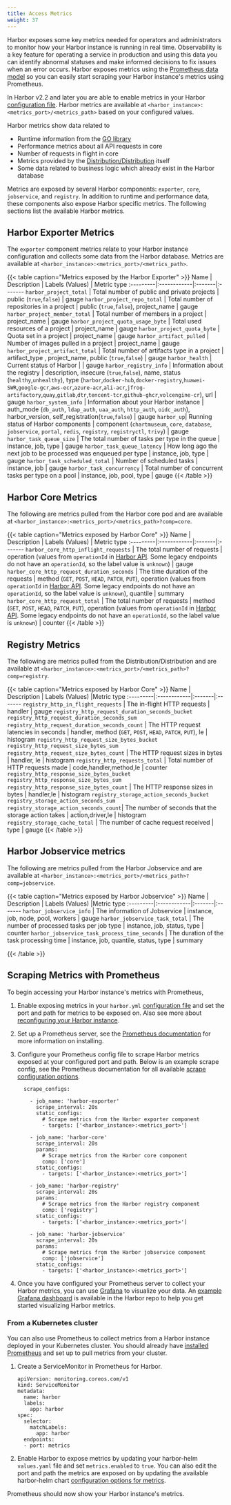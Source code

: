 ```yaml
---
title: Access Metrics
weight: 37
---
```


Harbor exposes some key metrics needed for operators and administrators to monitor how your Harbor instance is running in real time. Observability is a key feature for operating a service in production and using this data you can identify abnormal statuses and make informed decisions to fix issues when an error occurs. Harbor exposes metrics using the  [Prometheus data model](https://prometheus.io/docs/concepts/data_model/) so you can easily start scraping your Harbor instance's metrics using Prometheus.

In Harbor v2.2 and later you are able to enable metrics in your Harbor [configuration file](../../install-config/configure-yml-file.md). Harbor metrics are available at `<harbor_instance>:<metrics_port>/<metrics_path>` based on your configured values.

Harbor metrics show data related to
* Runtime information from the [GO library](https://github.com/prometheus/client_golang)
* Performance metrics about all API requests in core
* Number of requests in flight in core
* Metrics provided by the [Distribution/Distribution](https://github.com/distribution/distribution/blob/main/notifications/metrics.go) itself
* Some data related to business logic which already exist in the Harbor database

Metrics are exposed by several Harbor components: `exporter`, `core`, `jobservice`, and `registry`. In addition to runtime and performance data, these components also expose Harbor specific metrics. The following sections list the available Harbor metrics.

## Harbor Exporter Metrics

The `exporter` component metrics relate to your Harbor instance configuration and collects some data from the Harbor database. Metrics are available at `<harbor_instance>:<metrics_port>/<metrics_path>`.

{{< table caption="Metrics exposed by the Harbor Exporter" >}}
Name | Description | Labels (Values) | Metric type
:---------|:------------|:-------|:-------
`harbor_project_total` |	Total number of public and private projects | public (`true`,`false`) | gauge
`harbor_project_repo_total` |	Total number of repositories in a project |	public (`true`,`false`),  project_name | gauge
`harbor_project_member_total` |	Total number of members in a project |	project_name | gauge
`harbor_project_quota_usage_byte` |	Total used resources of a project |	project_name | gauge
`harbor_project_quota_byte` |	Quota set in a project |	project_name | gauge
`harbor_artifact_pulled` |	Number of images pulled in a project |	project_name | gauge
`harbor_project_artifact_total` | Total number of artifacts type in a project | artifact_type , project_name, public (`true`,`false`) | gauge
`harbor_health` | Current status of Harbor | | gauge
`harbor_registry_info` | Information about the registry | description, insecure (`true`,`false`), name, status (`healthy`,`unhealthy`), type (`harbor`,`docker-hub`,`docker-registry`,`huawei-SWR`,`google-gcr`,`aws-ecr`,`azure-acr`,`ali-acr`,`jfrog-artifactory`,`quay`,`gitlab`,`dtr`,`tencent-tcr`,`github-ghcr`,`volcengine-cr`), url | gauge
`harbor_system_info` | Information about your Harbor instance | auth_mode (`db_auth`, `ldap_auth`, `uaa_auth`, `http_auth`, `oidc_auth`), harbor_version, self_registration(`true`,`false`) | gauge
`harbor_up`| Running status of Harbor components  | component (`chartmuseum`, `core`, `database`, `jobservice`, `portal`, `redis`, `registry`, `registryctl`, `trivy`) | gauge
`harbor_task_queue_size` | The total number of tasks per type in the queue | instance, job, type  | gauge
`harbor_task_queue_latency` | How long ago the next job to be processed was enqueued per type | instance, job, type | gauge
`harbor_task_scheduled_total` | 	Number of scheduled tasks | instance, job | gauge
`harbor_task_concurrency` | 	Total number of concurrent tasks per type on a pool | instance, job, pool, type | gauge
{{< /table >}}

## Harbor Core Metrics

The following are metrics pulled from the Harbor core pod and are available at `<harbor_instance>:<metrics_port>/<metrics_path>?comp=core`.

{{< table caption="Metrics exposed by Harbor Core" >}}
Name | Description | Labels (Values) | Metric type
:---------|:------------|:-------|:-------
`harbor_core_http_inflight_requests` | The total number of requests | operation (values from `operationId` in [Harbor API](https://github.com/goharbor/harbor/blob/main/api/v2.0/swagger.yaml). Some legacy endpoints do not have an `operationId`, so the label value is `unknown`) | gauge
`harbor_core_http_request_duration_seconds` | The time duration of the requests | method (`GET`, `POST`, `HEAD`, `PATCH`, `PUT`), operation (values from `operationId` in [Harbor API](https://github.com/goharbor/harbor/blob/main/api/v2.0/swagger.yaml). Some legacy endpoints do not have an `operationId`, so the label value is `unknown`), quantile | summary
`harbor_core_http_request_total` | The total number of requests | method (`GET`, `POST`, `HEAD`, `PATCH`, `PUT`), operation (values from `operationId` in [Harbor API](https://github.com/goharbor/harbor/blob/main/api/v2.0/swagger.yaml). Some legacy endpoints do not have an `operationId`, so the label value is `unknown`) | counter
{{< /table >}}

## Registry Metrics

The following are metrics pulled from the Distribution/Distribution and are available at `<harbor_instance>:<metrics_port>/<metrics_path>?comp=registry`.

{{< table caption="Metrics exposed by Harbor Core" >}}
Name | Description | Labels (Values) |Metric type
:---------|:------------|:-------|:-------
`registry_http_in_flight_requests` | The in-flight HTTP requests | handler | gauge
`registry_http_request_duration_seconds_bucket` `registry_http_request_duration_seconds_sum` `registry_http_request_duration_seconds_count` | The HTTP request latencies in seconds | handler, method (`GET`, `POST`, `HEAD`, `PATCH`, `PUT`), le | histogram
`registry_http_request_size_bytes_bucket registry_http_request_size_bytes_sum registry_http_request_size_bytes_count` | The HTTP request sizes in bytes | handler, le | histogram
`registry_http_requests_total` | Total number of HTTP requests made | code,handler,method,le | counter
`registry_http_response_size_bytes_bucket` `registry_http_response_size_bytes_sum` `registry_http_response_size_bytes_count` | The HTTP response sizes in bytes | handler,le | histogram
`registry_storage_action_seconds_bucket` `registry_storage_action_seconds_sum` `registry_storage_action_seconds_count`| The number of seconds that the storage action takes | action,driver,le | histogram
`registry_storage_cache_total` | The number of cache request received | type | gauge
{{< /table >}}

## Harbor Jobservice metrics

The following are metrics pulled from the Harbor Jobservice and are available at `<harbor_instance>:<metrics_port>/<metrics_path>?comp=jobservice`.

{{< table caption="Metrics exposed by Harbor Jobservice" >}}
Name | Description | Labels (Values) |Metric type
:---------|:------------|:-------|:-------
`harbor_jobservice_info` |  The information of Jobservice | instance, job, node, pool, workers | gauge
`harbor_jobservice_task_total` |  The number of processed tasks per job type | instance, job, status, type | counter
`harbor_jobservice_task_process_time_seconds` | The duration of the task processing time | instance, job, quantile, status, type | summary

{{< /table >}}



## Scraping Metrics with Prometheus

To begin accessing your Harbor instance's metrics with Prometheus,
1. Enable exposing metrics in your `harbor.yml` [configuration file](../../install-config/configure-yml-file.md) and set the port and path for metrics to be exposed on. Also see more about [reconfiguring your Harbor instance](../../install-config/reconfigure-manage-lifecycle/).
1. Set up a Prometheus server, see the [Prometheus documentation](https://prometheus.io/docs/prometheus/latest/installation/) for more information on installing.
1. Configure your Prometheus config file to scrape Harbor metrics exposed at your configured port and path. Below is an example scrape config, see the Prometheus documentation for all available [scrape configuration options](https://prometheus.io/docs/prometheus/latest/configuration/configuration/#scrape_config).

    ```
      scrape_configs:

        - job_name: 'harbor-exporter'
          scrape_interval: 20s
          static_configs:
            # Scrape metrics from the Harbor exporter component
            - targets: ['<harbor_instance>:<metrics_port>']

        - job_name: 'harbor-core'
          scrape_interval: 20s
          params:
            # Scrape metrics from the Harbor core component
            comp: ['core']
          static_configs:
            - targets: ['<harbor_instance>:<metrics_port>']

        - job_name: 'harbor-registry'
          scrape_interval: 20s
          params:
            # Scrape metrics from the Harbor registry component
            comp: ['registry']
          static_configs:
            - targets: ['<harbor_instance>:<metrics_port>']

        - job_name: 'harbor-jobservice'
          scrape_interval: 20s
          params:
            # Scrape metrics from the Harbor jobservice component
            comp: ['jobservice']
          static_configs:
            - targets: ['<harbor_instance>:<metrics_port>']
      ```
1. Once you have configured your Prometheus server to collect your Harbor metrics, you can use [Grafana](https://grafana.com/docs/) to visualize your data. An [example Grafana dashboard](https://github.com/goharbor/harbor/blob/main/contrib/grafana-dashboard/metrics-example.json) is available in the Harbor repo to help you get started visualizing Harbor metrics.

### From a Kubernetes cluster

You can also use Prometheus to collect metrics from a Harbor instance deployed in your Kubernetes cluster. You should already have [installed  Prometheus](https://github.com/prometheus-community/helm-charts) and set up to pull metrics from your cluster.

1. Create a ServiceMonitor in Prometheus for Harbor.

    ```
    apiVersion: monitoring.coreos.com/v1
    kind: ServiceMonitor
    metadata:
      name: harbor
      labels:
        app: harbor
    spec:
      selector:
        matchLabels:
          app: harbor
      endpoints:
      - port: metrics
    ```

2. Enable Harbor to expose metrics by updating your harbor-helm `values.yaml` file and set `metrics.enabled` to `true`. You can also edit the port and path the metrics are exposed on by updating the available harbor-helm chart [configuration options for metrics](https://github.com/goharbor/harbor-helm#configuration).

Prometheus should now show your Harbor instance's metrics.

